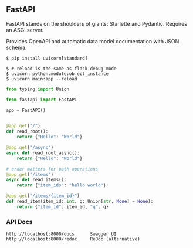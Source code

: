 ## FastAPI

FastAPI stands on the shoulders of giants: Starlette and Pydantic. Requires an ASGI server.

Provides OpenAPI and automatic data model documentation with JSON schema.

```console
$ pip install uvicorn[standard]

$ # reload is the same as flask debug mode
$ uvicorn python.module:object_instance
$ uvicorn main:app --reload
```

```py
from typing import Union

from fastapi import FastAPI

app = FastAPI()


@app.get("/")
def read_root():
    return {"Hello": "World"}

@app.get("/async")
async def read_root_async():
    return {"Hello": "World"}

# order matters for path operations
@app.get("/items")
async def read_items():
    return {"item_ids": "hello world"}

@app.get("/items/{item_id}")
def read_item(item_id: int, q: Union[str, None] = None):
    return {"item_id": item_id, "q": q}
```

### API Docs

```
http://localhost:8000/docs      Swagger UI
http://localhost:8000/redoc     ReDoc (alternative)
```
